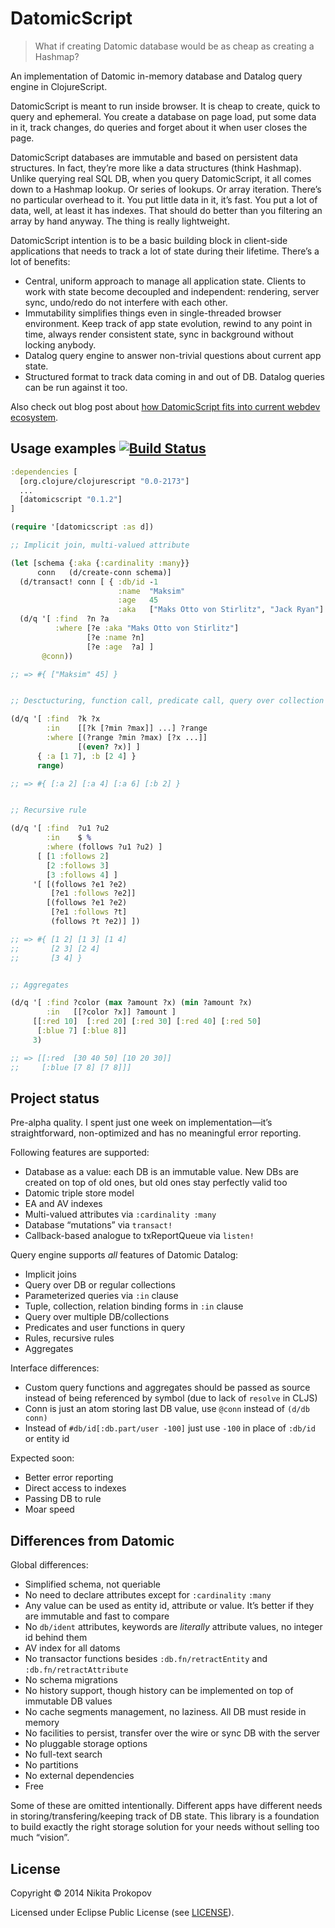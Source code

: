 # DatomicScript

> What if creating Datomic database would be as cheap as creating a Hashmap?

An implementation of Datomic in-memory database and Datalog query engine in ClojureScript.

DatomicScript is meant to run inside browser. It is cheap to create, quick to query and ephemeral. You create a database on page load, put some data in it, track changes, do queries and forget about it when user closes the page.

DatomicScript databases are immutable and based on persistent data structures. In fact, they’re more like a data structures (think Hashmap). Unlike querying real SQL DB, when you query DatomicScript, it all comes down to a Hashmap lookup. Or series of lookups. Or array iteration. There’s no particular overhead to it. You put little data in it, it’s fast. You put a lot of data, well, at least it has indexes. That should do better than you filtering an array by hand anyway. The thing is really lightweight.

DatomicScript intention is to be a basic building block in client-side applications that needs to track a lot of state during their lifetime. There’s a lot of benefits:

- Central, uniform approach to manage all application state. Clients to work with state become decoupled and independent: rendering, server sync, undo/redo do not interfere with each other.
- Immutability simplifies things even in single-threaded browser environment. Keep track of app state evolution, rewind to any point in time, always render consistent state, sync in background without locking anybody.
- Datalog query engine to answer non-trivial questions about current app state.
- Structured format to track data coming in and out of DB. Datalog queries can be run against it too.

Also check out blog post about [how DatomicScript fits into current webdev ecosystem](http://tonsky.me/blog/decomposing-web-app-development/).

## Usage examples [![Build Status](https://travis-ci.org/tonsky/datomicscript.svg?branch=master)](https://travis-ci.org/tonsky/datomicscript)

```clj
:dependencies [
  [org.clojure/clojurescript "0.0-2173"]
  ...
  [datomicscript "0.1.2"]
]
```

```clj
(require '[datomicscript :as d])

;; Implicit join, multi-valued attribute

(let [schema {:aka {:cardinality :many}}
      conn   (d/create-conn schema)]
  (d/transact! conn [ { :db/id -1
                        :name  "Maksim"
                        :age   45
                        :aka   ["Maks Otto von Stirlitz", "Jack Ryan"] } ])
  (d/q '[ :find  ?n ?a
          :where [?e :aka "Maks Otto von Stirlitz"]
                 [?e :name ?n]
                 [?e :age  ?a] ]
       @conn))

;; => #{ ["Maksim" 45] }


;; Desctucturing, function call, predicate call, query over collection

(d/q '[ :find  ?k ?x
        :in    [[?k [?min ?max]] ...] ?range
        :where [(?range ?min ?max) [?x ...]]
               [(even? ?x)] ]
      { :a [1 7], :b [2 4] }
      range)

;; => #{ [:a 2] [:a 4] [:a 6] [:b 2] }


;; Recursive rule

(d/q '[ :find  ?u1 ?u2
        :in    $ %
        :where (follows ?u1 ?u2) ]
      [ [1 :follows 2]
        [2 :follows 3]
        [3 :follows 4] ]
     '[ [(follows ?e1 ?e2)
         [?e1 :follows ?e2]]
        [(follows ?e1 ?e2)
         [?e1 :follows ?t]
         (follows ?t ?e2)] ])

;; => #{ [1 2] [1 3] [1 4]
;;       [2 3] [2 4]
;;       [3 4] }


;; Aggregates

(d/q '[ :find ?color (max ?amount ?x) (min ?amount ?x)
        :in   [[?color ?x]] ?amount ]
     [[:red 10]  [:red 20] [:red 30] [:red 40] [:red 50]
      [:blue 7] [:blue 8]]
     3)

;; => [[:red  [30 40 50] [10 20 30]]
;;     [:blue [7 8] [7 8]]]
```

## Project status

Pre-alpha quality. I spent just one week on implementation—it’s straightforward, non-optimized and has no meaningful error reporting.

Following features are supported:

* Database as a value: each DB is an immutable value. New DBs are created on top of old ones, but old ones stay perfectly valid too
* Datomic triple store model
* EA and AV indexes
* Multi-valued attributes via `:cardinality :many`
* Database “mutations” via `transact!`
* Callback-based analogue to txReportQueue via `listen!`

Query engine supports _all_ features of Datomic Datalog:

* Implicit joins
* Query over DB or regular collections
* Parameterized queries via `:in` clause
* Tuple, collection, relation binding forms in `:in` clause
* Query over multiple DB/collections
* Predicates and user functions in query
* Rules, recursive rules
* Aggregates

Interface differences:

* Custom query functions and aggregates should be passed as source instead of being referenced by symbol (due to lack of `resolve` in CLJS)
* Conn is just an atom storing last DB value, use `@conn` instead of `(d/db conn)`
* Instead of `#db/id[:db.part/user -100]` just use `-100` in place of `:db/id` or entity id

Expected soon:

* Better error reporting
* Direct access to indexes
* Passing DB to rule
* Moar speed

## Differences from Datomic

Global differences:

* Simplified schema, not queriable
* No need to declare attributes except for `:cardinality` `:many`
* Any value can be used as entity id, attribute or value. It’s better if they are immutable and fast to compare
* No `db/ident` attributes, keywords are _literally_ attribute values, no integer id behind them
* AV index for all datoms
* No transactor functions besides `:db.fn/retractEntity` and `:db.fn/retractAttribute`
* No schema migrations
* No history support, though history can be implemented on top of immutable DB values
* No cache segments management, no laziness. All DB must reside in memory
* No facilities to persist, transfer over the wire or sync DB with the server
* No pluggable storage options
* No full-text search
* No partitions
* No external dependencies
* Free

Some of these are omitted intentionally. Different apps have different needs in storing/transfering/keeping track of DB state. This library is a foundation to build exactly the right storage solution for your needs without selling too much “vision”.

## License

Copyright © 2014 Nikita Prokopov

Licensed under Eclipse Public License (see [LICENSE](LICENSE)).
